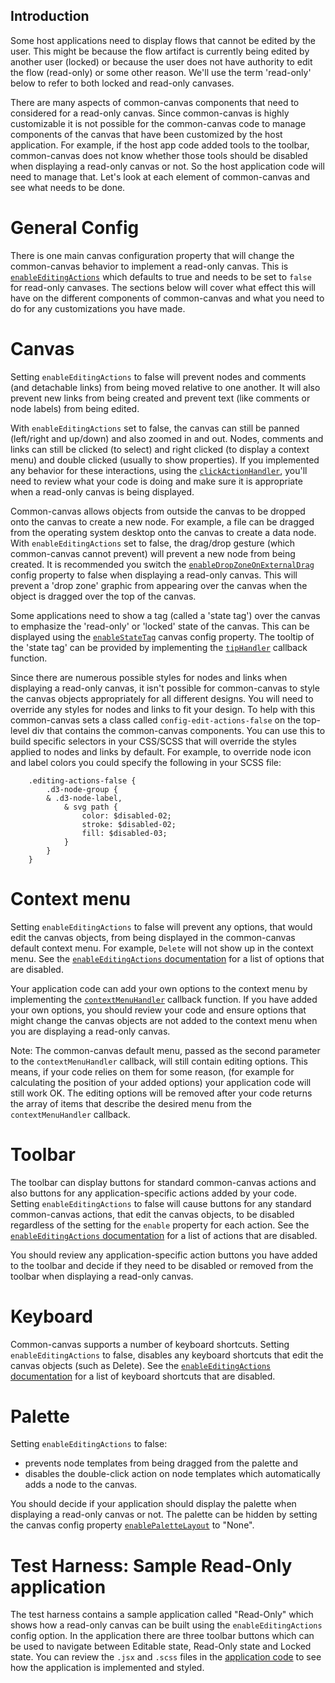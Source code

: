 ## Introduction

Some host applications need to display flows that cannot be edited by the user. This might be because the flow artifact is currently being edited by another user (locked) or because the user does not have authority to edit the flow (read-only) or some other reason. We'll use the term 'read-only' below to refer to both locked and read-only canvases. 

There are many aspects of common-canvas components that need to considered for a read-only canvas. Since common-canvas is highly customizable it is not possible for the common-canvas code to manage components of the canvas that have been customized by the host application. For example, if the host app code added tools to the toolbar, common-canvas does not know whether those tools should be disabled when displaying a read-only canvas or not. So the host application code will need to manage that. Let's look at each element of common-canvas and see what needs to be done.

# General Config
There is one main canvas configuration property that will change the common-canvas behavior to implement a read-only canvas. This is [`enableEditingActions`](2.1-Config-Objects.md#enableeditingactions) which defaults to true and needs to be set to `false` for read-only canvases. The sections below will cover what effect this will have on the different components of common-canvas and what you need to do for any customizations you have made.

# Canvas
Setting `enableEditingActions` to false will prevent nodes and comments (and detachable links) from being moved relative to one another. It will also prevent new links from being created and prevent text (like comments or node labels) from being edited. 

With `enableEditingActions` set to false, the canvas can still be panned (left/right and up/down) and also zoomed in and out. Nodes, comments and links can still be clicked (to select) and right clicked (to display a context menu) and double clicked (usually to show properties). If you implemented any behavior for these interactions, using the [`clickActionHandler`](2.2-Common-Canvas-callbacks.md#clickactionhandler), you'll need to review what your code is doing and make sure it is appropriate when a read-only canvas is being displayed.

Common-canvas allows objects from outside the canvas to be dropped onto the canvas to create a new node. For example, a file can be dragged from the operating system desktop onto the canvas to create a data node. With `enableEditingActions` set to false, the drag/drop gesture (which common-canvas cannot prevent) will prevent a new node from being created. It is recommended you switch the [`enableDropZoneOnExternalDrag`](2.1-Config-Objects.md#enabledropzoneonexternaldrag) config property to false when displaying a read-only canvas. This will prevent a 'drop zone' graphic from appearing over the canvas when the object is dragged over the top of the canvas.   

Some applications need to show a tag (called a 'state tag') over the canvas to emphasize the 'read-only' or 'locked' state of the canvas. This can be displayed using the [`enableStateTag`](2.1-Config-Objects.md#enablestatetag) canvas config property. The tooltip of the 'state tag' can be provided by implementing the [`tipHandler`](2.2-Common-Canvas-callbacks.md#tiphandler) callback function. 

Since there are numerous possible styles for nodes and links when displaying a read-only canvas, it isn't possible for common-canvas to style the canvas objects appropriately for all different designs. You will need to override any styles for nodes and links to fit your design. To help with this common-canvas sets a class called `config-edit-actions-false` on the top-level div that contains the common-canvas components. You can use this to build specific selectors in your CSS/SCSS that will override the styles applied to nodes and links by default. For example, to override node icon and label colors you could specify the following in your SCSS file:
```
    .editing-actions-false {
        .d3-node-group {
	    & .d3-node-label,
            & svg path {
                color: $disabled-02;
                stroke: $disabled-02;
                fill: $disabled-03;
            }
        }
    }
```     

# Context menu
Setting `enableEditingActions` to false will prevent any options, that would edit the canvas objects, from being displayed in the common-canvas default context menu. For example, `Delete` will not show up in the context menu. See the [`enableEditingActions` documentation](2.1-Config-Objects.md#enableeditingactions) for a list of options that are disabled.

Your application code can add your own options to the context menu by implementing the [`contextMenuHandler`](2.2-Common-Canvas-callbacks.md#contextmenuhandler) callback function. If you have added your own options, you should review your code and ensure options that might change the canvas objects are not added to the context menu when you are displaying a read-only canvas.

Note: The common-canvas default menu, passed as the second parameter to the `contextMenuHandler` callback, will still contain editing options. This means, if your code relies on them for some reason, (for example for calculating the position of your added options) your application code will still work OK.  The editing options will be removed after your code returns the array of items that describe the desired menu from the `contextMenuHandler` callback.

# Toolbar
The toolbar can display buttons for standard common-canvas actions and also buttons for any application-specific actions added by your code. Setting `enableEditingActions` to false will cause buttons for any standard common-canvas actions, that edit the canvas objects, to be disabled regardless of the setting for the `enable` property for each action. See the [`enableEditingActions` documentation](2.1-Config-Objects.md#enableeditingactions) for a list of actions that are disabled.

You should review any application-specific action buttons you have added to the toolbar and decide if they need to be disabled or removed from the toolbar when displaying a read-only canvas.

# Keyboard
Common-canvas supports a number of keyboard shortcuts. Setting `enableEditingActions` to false, disables any keyboard shortcuts that edit the canvas objects (such as Delete). See the [`enableEditingActions` documentation](2.1-Config-Objects.md#enableeditingactions) for a list of keyboard shortcuts that are disabled.

# Palette
Setting `enableEditingActions` to false:

* prevents node templates from being dragged from the palette and 
* disables the double-click action on node templates which automatically adds a node to the canvas. 

You should decide if your application should display the palette when displaying a read-only canvas or not. The palette can be hidden by setting the canvas config property [`enablePaletteLayout`](2.1-Config-Objects.md#enablepalettelayout) to "None".

# Test Harness: Sample Read-Only application
The test harness contains a sample application called "Read-Only" which shows how a read-only canvas can be built using the `enableEditingActions` config option. In the application there are three toolbar buttons which can be used to navigate between Editable state, Read-Only state and Locked state. You can review the `.jsx` and `.scss` files in the [application code](https://github.com/elyra-ai/canvas/tree/master/canvas_modules/harness/src/client/components/custom-canvases/read-only) to see how the application is implemented and styled.  
